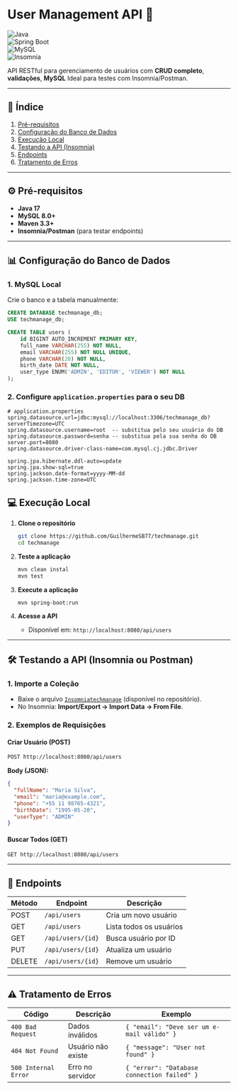 # **User Management API** 🚀

![Java](https://img.shields.io/badge/java-17-blue)  
![Spring Boot](https://img.shields.io/badge/spring%20boot-3.4.4-brightgreen)  
![MySQL](https://img.shields.io/badge/mysql-8.0-blue)  
![Insomnia](https://img.shields.io/badge/insomnia-testing-purple)


API RESTful para gerenciamento de usuários com **CRUD completo**, **validações**, **MySQL** Ideal para testes com Insomnia/Postman.

---

## **📌 Índice**
1. [Pré-requisitos](#-pré-requisitos)
2. [Configuração do Banco de Dados](#-configuração-do-banco-de-dados)
3. [Execução Local](#-execução-local)
4. [Testando a API (Insomnia)](#-testando-a-api-insomnia-ou-postman)
5. [Endpoints](#-endpoints)
6. [Tratamento de Erros](#-tratamento-de-erros)

---

## **⚙️ Pré-requisitos**
- **Java 17**
- **MySQL 8.0+**
- **Maven 3.3+**
- **Insomnia/Postman** (para testar endpoints)

---

## **📊 Configuração do Banco de Dados**

### **1. MySQL Local**
Crie o banco e a tabela manualmente:
```sql
CREATE DATABASE techmanage_db;
USE techmanage_db;

CREATE TABLE users (
    id BIGINT AUTO_INCREMENT PRIMARY KEY,
    full_name VARCHAR(255) NOT NULL,
    email VARCHAR(255) NOT NULL UNIQUE,
    phone VARCHAR(20) NOT NULL,
    birth_date DATE NOT NULL,
    user_type ENUM('ADMIN', 'EDITOR', 'VIEWER') NOT NULL
);
```

### **2. Configure `application.properties` para o seu DB**
```properties
# application.properties
spring.datasource.url=jdbc:mysql://localhost:3306/techmanage_db?serverTimezone=UTC
spring.datasource.username=root  -- substitua pelo seu usuário do DB
spring.datasource.password=senha -- substitua pela sua senha do DB
server.port=8080
spring.datasource.driver-class-name=com.mysql.cj.jdbc.Driver

spring.jpa.hibernate.ddl-auto=update
spring.jpa.show-sql=true
spring.jackson.date-format=yyyy-MM-dd
spring.jackson.time-zone=UTC
```

## **💻 Execução Local**

1. **Clone o repositório**
   ```bash
   git clone https://github.com/GuilhermeSB77/techmanage.git
   cd techmanage
   ```
3. **Teste a aplicação**
   ```bash
   mvn clean instal
   mvn test
   ```

4. **Execute a aplicação**
   ```bash
   mvn spring-boot:run
   ```

5. **Acesse a API**
    - Disponível em: `http://localhost:8080/api/users`
---

## **🛠️ Testando a API (Insomnia ou Postman)**

### **1. Importe a Coleção**
- Baixe o arquivo [`Insomniatechmanage`](./Insomniatechmanage) (disponível no repositório).
- No Insomnia: **Import/Export → Import Data → From File**.

### **2. Exemplos de Requisições**

#### **Criar Usuário (POST)**
```bash
POST http://localhost:8080/api/users
```
**Body (JSON):**
```json
{
  "fullName": "Maria Silva",
  "email": "maria@example.com",
  "phone": "+55 11 98765-4321",
  "birthDate": "1995-05-20",
  "userType": "ADMIN"
}
```

#### **Buscar Todos (GET)**
```bash
GET http://localhost:8080/api/users
```

---

## **📡 Endpoints**

| Método | Endpoint | Descrição |  
|--------|----------|------------|  
| POST | `/api/users` | Cria um novo usuário |  
| GET | `/api/users` | Lista todos os usuários |  
| GET | `/api/users/{id}` | Busca usuário por ID |  
| PUT | `/api/users/{id}` | Atualiza um usuário |  
| DELETE | `/api/users/{id}` | Remove um usuário |  

---

## **⚠️ Tratamento de Erros**

| Código | Descrição | Exemplo |  
|--------|-----------|---------|  
| `400 Bad Request` | Dados inválidos | `{ "email": "Deve ser um e-mail válido" }` |  
| `404 Not Found` | Usuário não existe | `{ "message": "User not found" }` |  
| `500 Internal Error` | Erro no servidor | `{ "error": "Database connection failed" }` |

